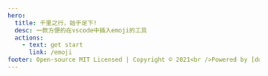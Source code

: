 ```yaml
---
hero:
  title: 千里之行，始于足下!
  desc: 一款方便的在vscode中插入emoji的工具
  actions:
    - text: get start
      link: /emoji
footer: Open-source MIT Licensed | Copyright © 2021<br />Powered by [dumi](https://d.umijs.org)
---
```

